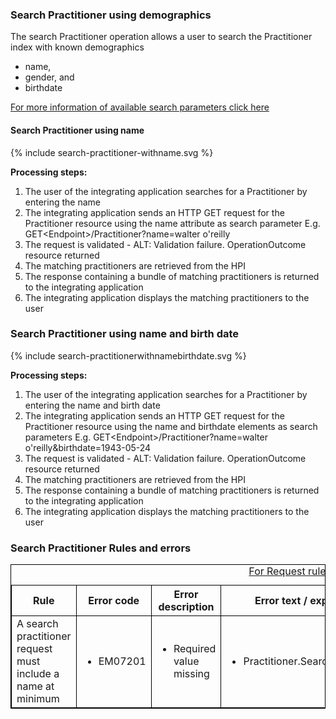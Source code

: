 

### Search Practitioner using demographics

The search Practitioner operation allows a user to search the Practitioner index with known demographics 
* name,
* gender, and
* birthdate

[For more information of available search parameters click here](/capabilityStatement.html#practitioner)

#### Search Practitioner using name

<div>
{% include search-practitioner-withname.svg %}
</div>

**Processing steps:**

1. The user of the integrating application searches for a Practitioner by entering the name
2. The integrating application sends an HTTP GET request for the Practitioner resource using the name attribute as search parameter E.g. GET\<Endpoint>/Practitioner?name=walter o'reilly
4. The request is validated - ALT: Validation failure. OperationOutcome resource returned
5. The matching practitioners are retrieved from the HPI
6. The response containing a bundle of matching practitioners is returned to the integrating application
7. The integrating application displays the matching practitioners to the user


### Search Practitioner using name and birth date

<div>
{% include search-practitionerwithnamebirthdate.svg %}
</div>

**Processing steps:**

1. The user of the integrating application searches for a Practitioner by entering the name and birth date
2. The integrating application sends an HTTP GET request for the Practitioner resource using the name and birthdate elements as search parameters E.g. GET\<Endpoint>/Practitioner?name=walter o'reilly&birthdate=1943-05-24
3. The request is validated - ALT: Validation failure. OperationOutcome resource returned
4. The matching practitioners are retrieved from the HPI
5. The response containing a bundle of matching practitioners is returned to the integrating application
6. The integrating application displays the matching practitioners to the user
 
<h3>Search Practitioner Rules and errors</h3>
<table>
<style>
table, th, td {
  border: 1px solid black;
  border-collapse: collapse;
}
</style>
<caption><a href="general.html#request-rules-and-errors">For Request rules and errors click here</a></caption>
<tr><th>Rule</th>
<th>Error code</th>
<th>Error description</th>
<th>Error text / expression</th>
<th>Http code</th></tr>

<tr>
<td>A search practitioner request must include a name at minimum</td>
<td>
 <ul>
  <li>EM07201</li>
 </ul>
</td>
<td>
 <ul>
  <li>Required value missing</li>
 </ul>
</td>
<td>
 <ul>
  <li>Practitioner.SearchParam.name</li>
 </ul>
</td>
<td>
 <ul>
  <li>422 Unknown</li>
 </ul>
 </td>

 <td>A search practitioner request may include birthdate and gender</td>
<td>
 <ul>
  <li><i>No error</i></li>
 </ul>
</td>
<td>
 <ul>
  <li></li>
 </ul>
</td>
<td>
 <ul>
  <li></li>
 </ul>
</td>
<td>
 <ul>
  <li></li>
 </ul>
 </td>
</tr>
</table>
